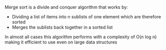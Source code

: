 Merge sort is a divide and conquer algorithm that works by:

 - Dividing a list of items into n sublists of one element which are therefore sorted
 - Merges the sublists back together in a sorted list

In almost all cases this algorithm performs with a complexity of O(n log n)
making it efficient to use even on large data structures
